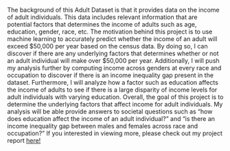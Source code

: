 The background of this Adult Dataset is that it provides data on the income of adult
individuals. This data includes relevant information that are potential factors that determines
the income of adults such as age, education, gender, race, etc. The motivation behind this
project is to use machine learning to accurately predict whether the income of an adult will
exceed $50,000 per year based on the census data. By doing so, I can discover if there are any
underlying factors that determines whether or not an adult individual will make over $50,000
per year. Additionally, I will push my analysis further by computing income across genders at
every race and occupation to discover if there is an income inequality gap present in the
dataset. Furthermore, I will analyze how a factor such as education affects the income of adults
to see if there is a large disparity of income levels for adult individuals with varying education.
Overall, the goal of this project is to determine the underlying factors that affect income for
adult individuals. My analysis will be able provide answers to societal questions such as “how
does education affect the income of an adult individual?” and “is there an income inequality
gap between males and females across race and occupation?” If you interested in viewing more, 
please check out my project report [here!](https://github.com/zhiye6/predicting_adult_income/blob/main/Project_Report.pdf)
